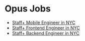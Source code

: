 # Opus Jobs

- [Staff+ Mobile Engineer in NYC](/mobile-engineer)
- [Staff+ Frontend Engineer in NYC](/frontend-engineer)
- [Staff+ Backend Engineer in NYC](/backend-engineer)
